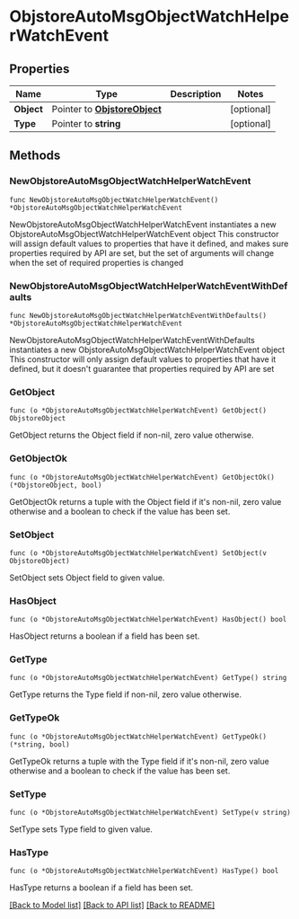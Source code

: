 # ObjstoreAutoMsgObjectWatchHelperWatchEvent

## Properties

Name | Type | Description | Notes
------------ | ------------- | ------------- | -------------
**Object** | Pointer to [**ObjstoreObject**](objstoreObject.md) |  | [optional] 
**Type** | Pointer to **string** |  | [optional] 

## Methods

### NewObjstoreAutoMsgObjectWatchHelperWatchEvent

`func NewObjstoreAutoMsgObjectWatchHelperWatchEvent() *ObjstoreAutoMsgObjectWatchHelperWatchEvent`

NewObjstoreAutoMsgObjectWatchHelperWatchEvent instantiates a new ObjstoreAutoMsgObjectWatchHelperWatchEvent object
This constructor will assign default values to properties that have it defined,
and makes sure properties required by API are set, but the set of arguments
will change when the set of required properties is changed

### NewObjstoreAutoMsgObjectWatchHelperWatchEventWithDefaults

`func NewObjstoreAutoMsgObjectWatchHelperWatchEventWithDefaults() *ObjstoreAutoMsgObjectWatchHelperWatchEvent`

NewObjstoreAutoMsgObjectWatchHelperWatchEventWithDefaults instantiates a new ObjstoreAutoMsgObjectWatchHelperWatchEvent object
This constructor will only assign default values to properties that have it defined,
but it doesn't guarantee that properties required by API are set

### GetObject

`func (o *ObjstoreAutoMsgObjectWatchHelperWatchEvent) GetObject() ObjstoreObject`

GetObject returns the Object field if non-nil, zero value otherwise.

### GetObjectOk

`func (o *ObjstoreAutoMsgObjectWatchHelperWatchEvent) GetObjectOk() (*ObjstoreObject, bool)`

GetObjectOk returns a tuple with the Object field if it's non-nil, zero value otherwise
and a boolean to check if the value has been set.

### SetObject

`func (o *ObjstoreAutoMsgObjectWatchHelperWatchEvent) SetObject(v ObjstoreObject)`

SetObject sets Object field to given value.

### HasObject

`func (o *ObjstoreAutoMsgObjectWatchHelperWatchEvent) HasObject() bool`

HasObject returns a boolean if a field has been set.

### GetType

`func (o *ObjstoreAutoMsgObjectWatchHelperWatchEvent) GetType() string`

GetType returns the Type field if non-nil, zero value otherwise.

### GetTypeOk

`func (o *ObjstoreAutoMsgObjectWatchHelperWatchEvent) GetTypeOk() (*string, bool)`

GetTypeOk returns a tuple with the Type field if it's non-nil, zero value otherwise
and a boolean to check if the value has been set.

### SetType

`func (o *ObjstoreAutoMsgObjectWatchHelperWatchEvent) SetType(v string)`

SetType sets Type field to given value.

### HasType

`func (o *ObjstoreAutoMsgObjectWatchHelperWatchEvent) HasType() bool`

HasType returns a boolean if a field has been set.


[[Back to Model list]](../README.md#documentation-for-models) [[Back to API list]](../README.md#documentation-for-api-endpoints) [[Back to README]](../README.md)


